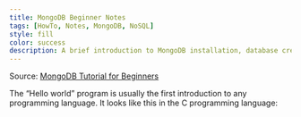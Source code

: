 ```yaml
---
title: MongoDB Beginner Notes
tags: [HowTo, Notes, MongoDB, NoSQL]
style: fill
color: success
description: A brief introduction to MongoDB installation, database creation, how to query data.
---
```


Source: [MongoDB Tutorial for Beginners](https://www.youtube.com/watch?v=GtD93tVZDX4&list=PLS1QulWo1RIZtR6bncmSaH8fB81oRl6MP)

The “Hello world” program is usually the first introduction to any programming language. It looks like this in the C programming language: